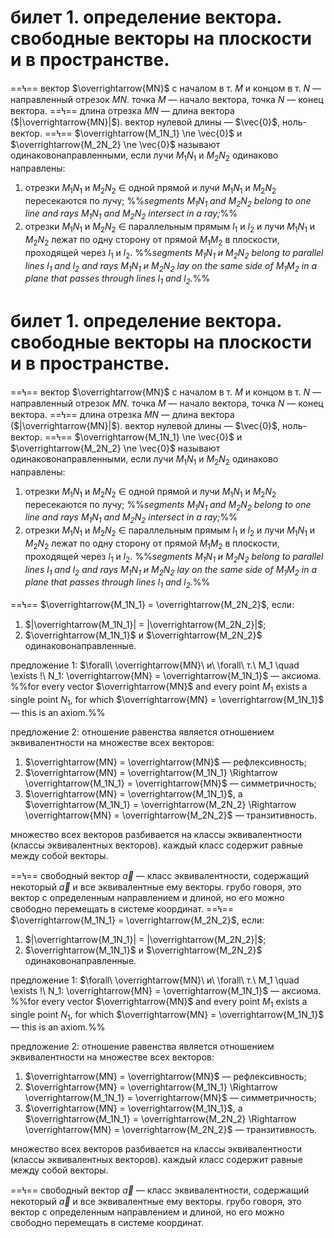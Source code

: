 # билет 1. определение вектора. свободные векторы на плоскости и в пространстве.
==Ϟ== вектор $\overrightarrow{MN}$ с началом в т. $M$ и концом в т. $N$ — направленный отрезок $MN$. точка $M$ — начало вектора, точка $N$ — конец вектора.
==Ϟ== длина отрезка $MN$ — длина вектора ($|\overrightarrow{MN}|$).
вектор нулевой длины — $\vec{0}$, ноль-вектор.
==Ϟ== $\overrightarrow{M_1N_1} \ne \vec{0}$ и $\overrightarrow{M_2N_2} \ne \vec{0}$ называют одинаковонаправленными, если лучи $M_1N_1$ и $M_2N_2$ одинаково направлены:
1. отрезки $M_1N_1$ и $M_2N_2$ $\in$ одной прямой и лучи $M_1N_1$ и $M_2N_2$ пересекаются по лучу;
  %%*segments $M_1N_1$ and $M_2N_2$ belong to one line and rays $M_1N_1$ and $M_2N_2$ intersect in a ray;*%%
2. отрезки $M_1N_1$ и $M_2N_2$ $\in$ параллельным прямым $l_1$ и $l_2$ и лучи $M_1N_1$ и $M_2N_2$ лежат по одну сторону от прямой $M_1M_2$ в плоскости, проходящей через $l_1$ и $l_2$.
%%*segments $M_1N_1$ и $M_2N_2$ belong to parallel lines $l_1$ and $l_2$ and rays $M_1N_1$ и $M_2N_2$ lay on the same side of $M_1M_2$ in a plane that passes through lines $l_1$ and $l_2$.*%%
# билет 1. определение вектора. свободные векторы на плоскости и в пространстве.
==Ϟ== вектор $\overrightarrow{MN}$ с началом в т. $M$ и концом в т. $N$ — направленный отрезок $MN$. точка $M$ — начало вектора, точка $N$ — конец вектора.
==Ϟ== длина отрезка $MN$ — длина вектора ($|\overrightarrow{MN}|$).
вектор нулевой длины — $\vec{0}$, ноль-вектор.
==Ϟ== $\overrightarrow{M_1N_1} \ne \vec{0}$ и $\overrightarrow{M_2N_2} \ne \vec{0}$ называют одинаковонаправленными, если лучи $M_1N_1$ и $M_2N_2$ одинаково направлены:
1. отрезки $M_1N_1$ и $M_2N_2$ $\in$ одной прямой и лучи $M_1N_1$ и $M_2N_2$ пересекаются по лучу;
  %%*segments $M_1N_1$ and $M_2N_2$ belong to one line and rays $M_1N_1$ and $M_2N_2$ intersect in a ray;*%%
2. отрезки $M_1N_1$ и $M_2N_2$ $\in$ параллельным прямым $l_1$ и $l_2$ и лучи $M_1N_1$ и $M_2N_2$ лежат по одну сторону от прямой $M_1M_2$ в плоскости, проходящей через $l_1$ и $l_2$.
%%*segments $M_1N_1$ и $M_2N_2$ belong to parallel lines $l_1$ and $l_2$ and rays $M_1N_1$ и $M_2N_2$ lay on the same side of $M_1M_2$ in a plane that passes through lines $l_1$ and $l_2$.*%%

==Ϟ== $\overrightarrow{M_1N_1} = \overrightarrow{M_2N_2}$, если:
1. $|\overrightarrow{M_1N_1}| = |\overrightarrow{M_2N_2}|$;
2. $\overrightarrow{M_1N_1}$ и $\overrightarrow{M_2N_2}$ одинаковонаправленные.

предложение 1:
$\forall\ \overrightarrow{MN}\ и\ \forall\ т.\ M_1 \quad \exists !\ N_1: \overrightarrow{MN} = \overrightarrow{M_1N_1}$ — аксиома.
%%for every vector $\overrightarrow{MN}$ and every point$\ M_1$ exists a single point $N_1$, for which $\overrightarrow{MN} = \overrightarrow{M_1N_1}$ — this is an axiom.%%

предложение 2:
отношение равенства является отношением эквивалентности на множестве всех векторов:
1. $\overrightarrow{MN} = \overrightarrow{MN}$ — рефлексивность;
2. $\overrightarrow{MN} = \overrightarrow{M_1N_1} \Rightarrow \overrightarrow{M_1N_1} = \overrightarrow{MN}$ — симметричность;
3. $\overrightarrow{MN} = \overrightarrow{M_1N_1}$, a $\overrightarrow{M_1N_1} = \overrightarrow{M_2N_2} \Rightarrow \overrightarrow{MN} = \overrightarrow{M_2N_2}$ — транзитивность.

множество всех векторов разбивается на классы эквивалентности (классы эквивалентных векторов). каждый класс содержит равные между собой векторы. 

==Ϟ== свободный вектор $\vec{a}$ — класс эквивалентности, содержащий некоторый $\vec{a}$ и все эквивалентные ему векторы. грубо говоря, это вектор с определенным направлением и длиной, но его можно свободно перемещать в системе координат.
==Ϟ== $\overrightarrow{M_1N_1} = \overrightarrow{M_2N_2}$, если:
1. $|\overrightarrow{M_1N_1}| = |\overrightarrow{M_2N_2}|$;
2. $\overrightarrow{M_1N_1}$ и $\overrightarrow{M_2N_2}$ одинаковонаправленные.

предложение 1:
$\forall\ \overrightarrow{MN}\ и\ \forall\ т.\ M_1 \quad \exists !\ N_1: \overrightarrow{MN} = \overrightarrow{M_1N_1}$ — аксиома.
%%for every vector $\overrightarrow{MN}$ and every point$\ M_1$ exists a single point $N_1$, for which $\overrightarrow{MN} = \overrightarrow{M_1N_1}$ — this is an axiom.%%

предложение 2:
отношение равенства является отношением эквивалентности на множестве всех векторов:
1. $\overrightarrow{MN} = \overrightarrow{MN}$ — рефлексивность;
2. $\overrightarrow{MN} = \overrightarrow{M_1N_1} \Rightarrow \overrightarrow{M_1N_1} = \overrightarrow{MN}$ — симметричность;
3. $\overrightarrow{MN} = \overrightarrow{M_1N_1}$, a $\overrightarrow{M_1N_1} = \overrightarrow{M_2N_2} \Rightarrow \overrightarrow{MN} = \overrightarrow{M_2N_2}$ — транзитивность.

множество всех векторов разбивается на классы эквивалентности (классы эквивалентных векторов). каждый класс содержит равные между собой векторы. 

==Ϟ== свободный вектор $\vec{a}$ — класс эквивалентности, содержащий некоторый $\vec{a}$ и все эквивалентные ему векторы. грубо говоря, это вектор с определенным направлением и длиной, но его можно свободно перемещать в системе координат.
